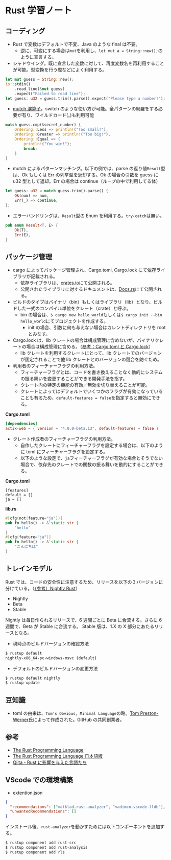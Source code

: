 # Rust 学習ノート

## コーディング

- Rust で変数はデフォルトで不変、Java のような final は不要。
  - 逆に、可変にする場合は`mut`を利用し、`let mut a = String::new();`のように宣言する。
- シャドウイング。既に宣言した変数に対して、再度変数名を再利用することが可能。型変換を行う際などによく利用する。

```rust
let mut guess = String::new();
io::stdin()
    .read_line(&mut guess)
    .expect("Failed to read line");
let guess: u32 = guess.trim().parse().expect("Please type a number!");
```

- [mutch 演算子](https://doc.rust-jp.rs/book-ja/ch06-02-match.html)。switch のような使い方が可能。全パターンの網羅をする必要が有り、ワイルドカード(\_)も利用可能

```rust
match guess.cmp(&secret_number) {
    Ordering::Less => println!("Too small!"),
    Ordering::Greater => println!("Too big!"),
    Ordering::Equal => {
        println!("You win!");
        break;
    }
}
```

- mutch によるパターンマッチング。以下の例では、parse の返り値`Result`型は、Ok もしくは Err の列挙型を返却する。Ok の場合の引数を guess に u32 型として返却。Err の場合は continue（ループの中で利用してる体）

```rust
let guess: u32 = match guess.trim().parse() {
    Ok(num) => num,
    Err(_) => continue,
};
```

- エラーハンドリングは、`Result`型の Enum を利用する。`try-catch`は無い。

```rust
pub enum Result<T, E> {
    Ok(T),
    Err(E),
}
```

## パッケージ管理

- cargo によってパッケージ管理され、Cargo.toml, Cargo.lock にて依存ライブラリが記載される。
  - 依存ライブラリは、[crates.io](https://crates.io/)にて公開される。
  - 公開されたライブラリに対するドキュメントは、[Docs.rs](https://docs.rs/)にて公開される。
- ビルドのタイプはバイナリ（bin）もしくはライブラリ（lib）となり、ビルドした一式のコンパイル単位をクレート（crate）と呼ぶ。
  - bin の場合は、`$ cargo new hello_world`もしくは`$ cargo init --bin hello_world`にてプロジェクトを作成する。
    - init の場合、引数に何も与えない場合はカレントディレクトリを root とみなす。
- Cargo.lock は、lib クレートの場合は構成管理に含めないが、バイナリクレートの場合は構成管理に含める。（[参考：Cargo.toml と Cargo.lock](https://doc.rust-lang.org/cargo/guide/cargo-toml-vs-cargo-lock.html)）
  - lib クレートを利用するクレートにとって、lib クレートでのバージョンが固定されることで他 lib クレートとのバージョンの競合を防ぐため。
- 利用者のフィーチャーフラグの利用方法。
  - フィーチャーフラグとは、コードを書き換えることなく動的にシステムの振る舞いを変更することができる開発手法を指す。
  - クレート内の特定の機能の有効／無効を切り替えることが可能。
  - クレートによってはデフォルトでいくつかのフラグが有効になっていることも有るため、`default-features = false`を指定すると無効にできる。

**Cargo.toml**

```toml
[dependencies]
actix-web = { version = "4.0.0-beta.13", default-features = false }
```

- クレート作成者のフィーチャーフラグの利用方法。
  - 自作したクレートにフィーチャーフラグを設定する場合は、以下のように toml にフィーチャーフラグを設定する。
  - 以下のような設定で、`ja`フィーチャーフラグが有効な場合とそうでない場合で、依存先のクレートでの関数の振る舞いを動的にすることができる。

**Cargo.toml**

```tomol
[features]
default = []
ja = []
```

**lib.rs**

```rs
#[cfg(not(feature="ja"))]
pub fn hello() -> &'static str {
    "hello"
}
#[cfg(feature="ja")]
pub fn hello() -> &'static str {
    "こんにちは"
}
```

## トレインモデル

Rust では、コードの安全性に注意するため、リリースを以下の３バージョンに分けている。（[（参考）Nightly Rust](https://doc.rust-jp.rs/book-ja/appendix-07-nightly-rust.html)）

- Nightly
- Beta
- Stable

Nightly は毎日作られるリリースで、6 週間ごとに Beta に合流する。さらに 6 週間で、Beta が Stable に合流する。
Stable 版は、1.X の X 部分にあたるリリースとなる。

- 現時点のビルドバージョンの確認方法

```bash
$ rustup default
nightly-x86_64-pc-windows-msvc (default)
```

- デフォルトのビルドバージョンの変更方法

```bash
$ rustup default nightly
$ rustup update
```

## 豆知識

- toml の由来は、`Tom's Obvious, Minimal Language`の略。[Tom Preston-Werner](https://twitter.com/mojombo)氏によって作成された。GitHub の共同創業者。

## 参考

- [The Rust Programming Language](https://doc.rust-lang.org/book/ch01-02-hello-world.html#anatomy-of-a-rust-program)
- [The Rust Programming Language 日本語版](https://doc.rust-jp.rs/book-ja/title-page.html)
- [Qiita - Rust に影響を与えた言語たち](https://qiita.com/hinastory/items/e97d5459b9cda45758db)

## VScode での環境構築

- extention.json

```json
{
  "recommendations": ["matklad.rust-analyzer", "vadimcn.vscode-lldb"],
  "unwantedRecommendations": []
}
```

インストール後、`rust-analyzer`を動かすためには以下コンポーネントを追加する。

```bash
$ rustup component add rust-src
$ rustup component add rust-analysis
$ rustup component add rls
```
